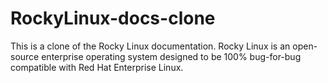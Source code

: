 # RockyLinux-docs-clone
This is a clone of the Rocky Linux documentation. Rocky Linux is an open-source enterprise operating system designed to be 100% bug-for-bug compatible with Red Hat Enterprise Linux.
